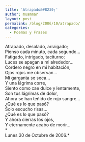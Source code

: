```yaml
---
title: 'Atrapado&#8230;'
author: muammar
layout: post
permalink: /blog/2006/10/atrapado/
categories:
  - Poemas y Frases
---
```

Atrapado, desolado, arraigado;  
Pienso cada minuto, cada segundo&#8230;  
Fatigado, intrigado, taciturno;  
Luces se apagan a mi alrededor&#8230;  
Cordero negro en mi habitación,  
Ojos rojos me observan&#8230;  
Mi garganta se seca&#8230;  
Y una lágrima corre,  
Siento como cae dulce y lentamente,  
Son tus lágrimas de dolor,  
Ahora se han teñido de rojo sangre&#8230;  
¿Qué es lo que pasó?  
Solo escucho risas&#8230;  
¿Qué es lo que pasó?  
Y ahora cierras los ojos,  
Y eternamente acabo de morir&#8230;  
*  
Lunes 30 de Octubre de 2006.*
